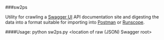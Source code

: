###sw2ps

Utility for crawling a [Swagger UI](https://helloreverb.com/developers/swagger) API documentation site and digesting the data into a format suitable for importing into [Postman](http://www.getpostman.com/) or [Runscope](https://www.runscope.com/).

####Usage:
    python sw2ps.py <location of raw (JSON) Swagger root>
